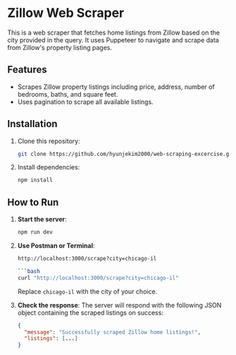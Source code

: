 # Zillow Web Scraper

This is a web scraper that fetches home listings from Zillow based on the city provided in the query. It uses Puppeteer to navigate and scrape data from Zillow's property listing pages.

## Features
- Scrapes Zillow property listings including price, address, number of bedrooms, baths, and square feet.
- Uses pagination to scrape all available listings.

## Installation
1. Clone this repository:
   ```bash
   git clone https://github.com/hyunjekim2000/web-scraping-excercise.git

3. Install dependencies:
   ```bash
   npm install

## How to Run
1. **Start the server**:
   ```bash
   npm run dev
3. **Use Postman or Terminal**:

   ```bash
   http://localhost:3000/scrape?city=chicago-il

   ```bash
   curl "http://localhost:3000/scrape?city=chicago-il"
   ```
   Replace `chicago-il` with the city of your choice.

4. **Check the response**:
   The server will respond with the following JSON object containing the scraped listings on success:
   ```json
   {
     "message": "Successfully scraped Zillow home listings!",
     "listings": [...]
   }
